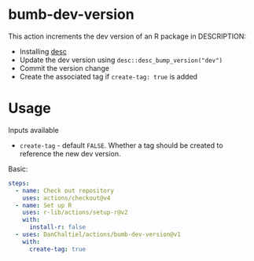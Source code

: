# bumb-dev-version
 
This action increments the dev version of an R package in DESCRIPTION:

- Installing [desc](https://desc.r-lib.org/)
- Update the dev version using `desc::desc_bump_version("dev")`
- Commit the version change
- Create the associated tag if `create-tag: true` is added

# Usage

Inputs available

- `create-tag` - default `FALSE`. Whether a tag should be created to reference the new dev version.

Basic:
```yaml
steps:
  - name: Check out repository
    uses: actions/checkout@v4
  - name: Set up R
    uses: r-lib/actions/setup-r@v2
    with:
      install-r: false
  - uses: DanChaltiel/actions/bumb-dev-version@v1
    with:
      create-tag: true
```